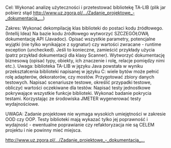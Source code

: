 Cel: Wykonać analizę użyteczności i przetestować bibliotekę TA-LIB
(plik jar pobierz stąd http://www.uz.zgora.pl/…/Zadanie_projektowe_-_dokumentacja_…)

Zakres:
Wykonać dekompilację klas biblioteki do postaci kodu źródłowego. (Intellij Idea)
Na bazie kodu źródłowego wytworzyć SZCZEGÓŁOWĄ dokumentację API (Javadoc).
Opisać wszystkie parametry, potencjalne wyjątki (nie tylko wynikające z sygnatur) czy wartości zwracane - runtime exception (unchecked).
Jeśli to konieczne, zamieścić przykłady użycia (patrz przykład dokumentacji dla klasy Scanner).
Wytworzyć dokumentację biznesową (opisać typy, obiekty, ich znaczenie i rolę, relacje pomiędzy nimi etc.).
Uwaga: biblioteka TA-LIB w języku Java powstała w wyniku przekształcenia biblioteki napisanej w języku C: wiele bytów może pełnić rolę adapterów, dekoratorów, czy
mostów.
Przygotować zbiory danych testowych.
Napisać scenariusze testowe, określić przypadki testowe, obliczyć wartości oczekiwane dla testów.
Napisać testy jednostkowe pokrywające wszystkie funkcje biblioteki.
Wykonać badanie pokrycia testami.
Korzystając ze środowiska JMETER wygenerować testy wydajnościowe.

UWAGA: Zadanie projektowe nie wymaga wysokich umiejętności w zakresie OOD czy OOP. Testy biblioteki mają wykazać tylko jej poprawność i wydajność - ewentualne poprawianie czy refaktoryzacja nie są CELEM projektu i nie powinny mieć miejsca.

http://www.uz.zgora.pl/…/Zadanie_projektowe_-_dokumentacja_…
